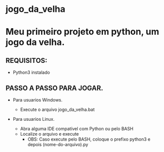 # jogo_da_velha

# Meu primeiro projeto em python, um jogo da velha.

## REQUISITOS:
- Python3 instalado

## PASSO A PASSO PARA JOGAR.
- Para usuarios Windows.
  - Execute o arquivo jogo_da_velha.bat
 
- Para usuarios Linux.
  - Abra alguma IDE compatível com Python ou pelo BASH
  - Localize o arquivo e execute
     - OBS: Caso execute pelo BASH, coloque o prefixo python3 e depois (nome-do-arquivo).py 
